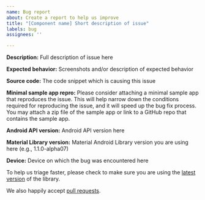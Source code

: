 ```yaml
---
name: Bug report
about: Create a report to help us improve
title: "[Component name] Short description of issue"
labels: bug
assignees: ''

---
```


**Description:** Full description of issue here

**Expected behavior:** Screenshots and/or description of expected behavior

**Source code:** The code snippet which is causing this issue

**Minimal sample app repro:** Please consider attaching a minimal sample app that reproduces the issue. This will help narrow down the conditions required for reproducing the issue, and it will speed up the bug fix process. You may attach a zip file of the sample app or link to a GitHub repo that contains the sample app.

**Android API version:** Android API version here

**Material Library version:** Material Android Library version you are using here (e.g., 1.1.0-alpha07)

**Device:** Device on which the bug was encountered here

To help us triage faster, please check to make sure you are using the [latest version](https://github.com/material-components/material-components-android/releases) of the library.

We also happily accept [pull requests](https://github.com/material-components/material-components-android/pulls).
